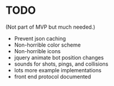 # TODO

(Not part of MVP but much needed.)

- Prevent json caching
- Non-horrible color scheme
- Non-horrible icons
- jquery animate bot position changes
- sounds for shots, pings, and collisions
- lots more example implementations
- front end protocol documented

